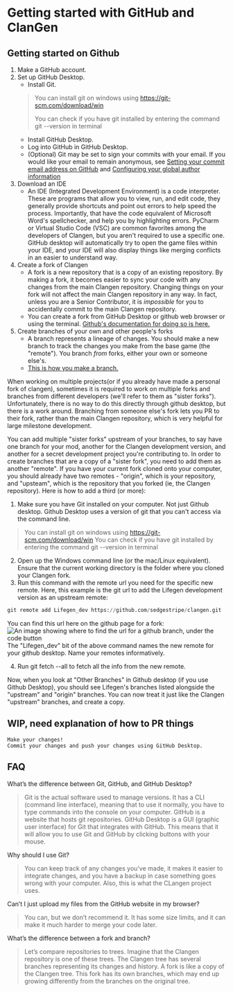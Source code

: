 # Getting started with GitHub and ClanGen

## Getting started on Github

1. Make a GitHub account.
2. Set up GitHub Desktop.
    - Install Git. 
    > You can install git on windows using https://git-scm.com/download/win
    > 
    > You can check if you have git installed by entering the command git --version in terminal
    - Install GitHub Desktop.
    - Log into GitHub in GitHub Desktop.
    - (Optional) Git may be set to sign your commits with your email. If you would like your email to remain anonymous, see [Setting your commit email address on GitHub](https://docs.github.com/en/account-and-profile/setting-up-and-managing-your-personal-account-on-github/managing-email-preferences/setting-your-commit-email-address) and [Configuring your global author information](https://docs.github.com/en/desktop/configuring-and-customizing-github-desktop/configuring-git-for-github-desktop)
3. Download an IDE
    - An IDE (Integrated Development Environment) is a code interpreter. These are programs that allow you to view, run, and edit code, they generally provide shortcuts and point out errors to help speed the process. Importantly, that have the code equivalent of Microsoft Word's spellchecker, and help you by highlighting errors. PyCharm or Virtual Studio Code (VSC) are common favorites among the developers of Clangen, but you aren't required to use a specific one. GitHub desktop will automatically try to open the game files within your IDE, and your IDE will also display things like merging conflicts in an easier to understand way.
4. Create a fork of Clangen
    - A fork is a new repository that is a copy of an existing repository. By making a fork, it becomes easier to sync your code with any changes from the main Clangen repository. Changing things on your fork will not affect the main Clangen repository in any way. In fact, unless you are a Senior Contributor, it is _impossible_ for you to accidentally commit to the main Clangen repository.
    - You can create a fork from GitHub Desktop or github web browser or using the terminal. [Github's documentation for doing so is here.](https://docs.github.com/en/pull-requests/collaborating-with-pull-requests/working-with-forks/fork-a-repo)
5. Create branches of your own and other people's forks
    - A branch represents a lineage of changes. You should make a new branch to track the changes you make from the base game (the "remote"). You branch _from_ forks, either your own or someone else's. 
    - [This is how you make a branch.](https://docs.github.com/en/pull-requests/collaborating-with-pull-requests/proposing-changes-to-your-work-with-pull-requests/creating-and-deleting-branches-within-your-repository)

When working on multiple projects(or if you already have made a personal fork of clangen), sometimes it is required to work on multiple forks and branches from different developers (we'll refer to them as "sister forks"). Unfortunately, there is no way to do this directly through github desktop, but there is a work around. Branching from someone else's fork lets you PR to their fork, rather than the main Clangen repository, which is very helpful for large milestone development.

You can add multiple "sister forks" upstream of your branches, to say have one branch for your mod, another for the Clangen development version, and another for a secret development project you're contributing to. In order to create branches that are a copy of a "sister fork", you need to add them as another "remote".  If you have your current fork cloned onto your computer, you should already have two remotes - "origin", which is your repository, and "upsteam", which is the repository that you forked (ie, the Clangen repository). Here is how to add a third (or more):

1. Make sure you have Git installed on your computer. Not just Github desktop. Github Desktop uses a version of git that you can't access via the command line. 
> You can install git on windows using https://git-scm.com/download/win
> You can check if you have git installed by entering the command git --version in terminal
2. Open up the Windows command line (or the mac/Linux equivalent). Ensure that the current working directory is the folder where you cloned your Clangen fork. 
3. Run this command with the remote url you need for the specific new remote. Here, this example is the git url to add the Lifegen development version as an upstream remote:
```py 
git remote add Lifegen_dev https://github.com/sedgestripe/clangen.git
``` 
You can find this url here on the github page for a fork:
![An image showing where to find the url for a github branch, under the code button](https://media.discordapp.net/attachments/1229932793191206913/1232500116875902987/github_explain.png?ex=6629aeae&is=66285d2e&hm=a7052baf529201613c9441bbeda71cbcaa4c64bcc1bf65b28bd4891af99d719a&=&format=webp&quality=lossless&width=2206&height=1036)
<br> The "Lifegen_dev" bit of the above command names the new remote for your github desktop. Name your remotes informatively.

4. Run git fetch --all to fetch all the info from the new remote. 

Now, when you look at "Other Branches" in Github desktop (if you use Github Desktop), you should see Lifegen's branches listed alongside the "upstream" and "origin" branches.  You can now treat it just like the Clangen "upstream" branches, and create a copy. 



## WIP, need explanation of how to PR things


    Make your changes!
    Commit your changes and push your changes using GitHub Desktop.

<Write a commit message and push your changes>


## FAQ
What’s the difference between Git, GitHub, and GitHub Desktop?
> Git is the actual software used to manage versions. It has a CLI (command line interface), meaning that to use it normally, you have to type commands into the console on your computer. GitHub is a website that hosts git repositories. GitHub Desktop is a GUI (graphic user interface) for Git that integrates with GitHub. This means that it will allow you to use Git and GitHub by clicking buttons with your mouse.

Why should I use Git?
> You can keep track of any changes you’ve made, it makes it easier to integrate changes, and you have a backup in case something goes wrong with your computer. Also, this is what the CLangen project uses.

Can’t I just upload my files from the GitHub website in my browser?
> You can, but we don’t recommend it. It has some size limits, and it can make it much harder to merge your code later.

What’s the difference between a fork and branch?
> Let’s compare repositories to trees. Imagine that the Clangen repository is one of these trees. The Clangen tree has several branches representing its changes and history. A fork is like a copy of the Clangen tree. This fork has its own branches, which may end up growing differently from the branches on the original tree.